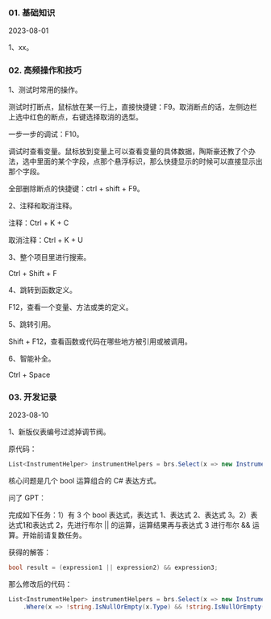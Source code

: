 ### 01. 基础知识

2023-08-01

1、xx。

### 02. 高频操作和技巧

1、测试时常用的操作。

测试时打断点，鼠标放在某一行上，直接快捷键：F9。取消断点的话，左侧边栏上选中红色的断点，右键选择取消的选型。

一步一步的调试：F10。

调试时查看变量。鼠标放到变量上可以查看变量的具体数据，陶斯豪还教了个办法，选中里面的某个字段，点那个悬浮标识，那么快捷显示的时候可以直接显示出那个字段。

全部删除断点的快捷键：ctrl + shift + F9。

2、注释和取消注释。

注释：Ctrl + K + C

取消注释：Ctrl + K + U

3、整个项目里进行搜索。

Ctrl + Shift + F

4、跳转到函数定义。

F12，查看一个变量、方法或类的定义。

5、跳转引用。

Shift + F12，查看函数或代码在哪些地方被引用或被调用。

6、智能补全。

Ctrl + Space

### 03. 开发记录

2023-08-10

1、新版仪表编号过滤掉调节阀。

原代码：

```cs
List<InstrumentHelper> instrumentHelpers = brs.Select(x => new InstrumentHelper(utils, x)).Where(x => !string.IsNullOrEmpty(x.Type) && !string.IsNullOrEmpty(x.Function)).ToList();
```

核心问题是几个 bool 运算组合的 C# 表达方式。

问了 GPT：

完成如下任务：1）有 3 个 bool 表达式，表达式 1、表达式 2、表达式 3。2）表达式1和表达式 2，先进行布尔 || 的运算，运算结果再与表达式 3 进行布尔 && 运算。开始前请复数任务。

获得的解答：

```cs
bool result = (expression1 || expression2) && expression3;
```

那么修改后的代码：

```cs
List<InstrumentHelper> instrumentHelpers = brs.Select(x => new InstrumentHelper(utils, x))
    .Where(x => !string.IsNullOrEmpty(x.Type) && !string.IsNullOrEmpty(x.Function) && (!x.function.Contains("V") || x.function == "XV" || x.function == "PCV")).ToList();
```

